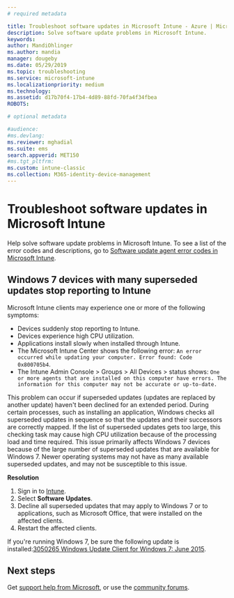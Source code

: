 ```yaml
---
# required metadata

title: Troubleshoot software updates in Microsoft Intune - Azure | Microsoft Docs
description: Solve software update problems in Microsoft Intune.
keywords:
author: MandiOhlinger
ms.author: mandia
manager: dougeby
ms.date: 05/29/2019
ms.topic: troubleshooting
ms.service: microsoft-intune
ms.localizationpriority: medium
ms.technology:
ms.assetid: d17b70f4-17b4-4d89-88fd-70fa4f34fbea
ROBOTS: 

# optional metadata

#audience:
#ms.devlang:
ms.reviewer: mghadial
ms.suite: ems
search.appverid: MET150
#ms.tgt_pltfrm:
ms.custom: intune-classic
ms.collection: M365-identity-device-management
---
```


# Troubleshoot software updates in Microsoft Intune

Help solve software update problems in Microsoft Intune. To see a list of the error codes and descriptions, go to [Software update agent error codes in Microsoft Intune](protect/software-update-agent-error-codes.md).

## Windows 7 devices with many superseded updates stop reporting to Intune

Microsoft Intune clients may experience one or more of the following symptoms:

- Devices suddenly stop reporting to Intune.  
- Devices experience high CPU utilization.
- Applications install slowly when installed through Intune.
- The Microsoft Intune Center shows the following error: `An error occurred while updating your computer. Error found: Code 0x800705b4`.
- The Intune Admin Console > Groups > All Devices > status shows: `One or more agents that are installed on this computer have errors. The information for this computer may not be accurate or up-to-date.`

This problem can occur if superseded updates (updates are replaced by another update) haven't been declined for an extended period. During certain processes, such as installing an application, Windows checks all superseded updates in sequence so that the updates and their successors are correctly mapped. If the list of superseded updates gets too large, this checking task may cause high CPU utilization because of the processing load and time required. This issue primarily affects Windows 7 devices because of the large number of superseded updates that are available for Windows 7. Newer operating systems may not have as many available superseded updates, and may not be susceptible to this issue.

**Resolution**

1. Sign in to [Intune](https://go.microsoft.com/fwlink/?linkid=2090973).
2. Select **Software Updates**.
3. Decline all superseded updates that may apply to Windows 7 or to applications, such as Microsoft Office, that were installed on the affected clients.
4. Restart the affected clients.

If you're running Windows 7, be sure the following update is installed:[3050265 Windows Update Client for Windows 7: June 2015](https://support.microsoft.com/kb/3050265).

## Next steps

Get [support help from Microsoft](get-support.md), or use the [community forums](https://social.technet.microsoft.com/Forums/en-US/home?category=microsoftintune).